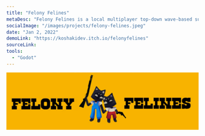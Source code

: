 ```yaml
---
title: "Felony Felines"
metaDesc: "Felony Felines is a local multiplayer top-down wave-based survival shooter in which 2 players fight an endless army of robots in the spirit of Box Head: 2-Play"
socialImage: "/images/projects/felony-felines.jpeg"
date: "Jan 2, 2022"
demoLink: "https://koshakidev.itch.io/felonyfelines"
sourceLink:
tools:
  - "Godot"
---
```


![banner](/images/projects/felony-felines.jpeg)
